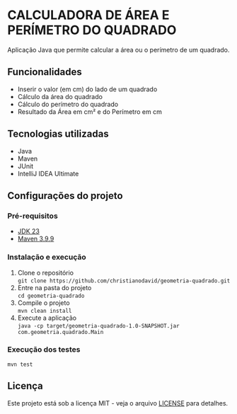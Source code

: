# CALCULADORA DE ÁREA E PERÍMETRO DO QUADRADO

Aplicação Java que permite calcular a área ou o perímetro de um quadrado.

## Funcionalidades
- Inserir o valor (em cm) do lado de um quadrado
- Cálculo da área do quadrado
- Cálculo do perímetro do quadrado
- Resultado da Área em cm² e do Perímetro em cm 

## Tecnologias utilizadas
- Java
- Maven
- JUnit 
- IntelliJ IDEA Ultimate

## Configurações do projeto
### Pré-requisitos
- [JDK 23](https://www.oracle.com/br/java/technologies/downloads/)
- [Maven 3.9.9](https://maven.apache.org/download.cgi)

### Instalação e execução
1. Clone o repositório <br>
`git clone https://github.com/christianodavid/geometria-quadrado.git` <br>
2. Entre na pasta do projeto <br>
`cd geometria-quadrado` <br>
3. Compile o projeto <br>
`mvn clean install` <br>
4. Execute a aplicação <br>
`java -cp target/geometria-quadrado-1.0-SNAPSHOT.jar com.geometria.quadrado.Main` <br>

### Execução dos testes
`mvn test` <br>

## Licença
Este projeto está sob a licença MIT - veja o arquivo [LICENSE](https://github.com/christianodavid/geometria-quadrado/blob/main/LICENSE) para detalhes.